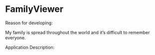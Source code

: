 # FamilyViewer

Reason for developing:  

My family is spread throughout the world and it’s difficult to remember everyone. 

Application Description: 

